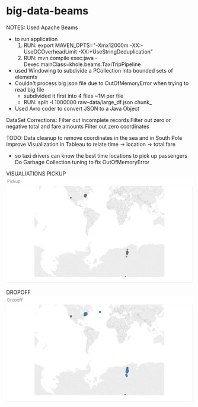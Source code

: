 # big-data-beams

NOTES:
Used Apache Beams
  - to run application
    1. RUN: export MAVEN_OPTS="-Xmx12000m -XX:-UseGCOverheadLimit -XX:+UseStringDeduplication"
    2. RUN: mvn compile exec:java -Dexec.mainClass=khole.beams.TaxiTripPipeline
  - used Windowing to subdivide a PCollection into bounded sets of elements
  - Couldn't process big json file due to OutOfMemoryError when trying to read big file
    - subdivided it first into 4 files ~1M per file
    - RUN: split -l 1000000 raw-data/large_df.json chunk_
  - Used Avro coder to convert JSON to a Java Object

DataSet Corrections:
Filter out incomplete records
Filter out zero or negative total and fare amounts
Filter out zero coordinates

TODO:
Data cleanup to remove coordinates in the sea and in South Pole
Improve Visualization in Tableau to relate time -> location -> total fare
 - so taxi drivers can know the best time locations to pick up passengers
Do Garbage Collection tuning to fix OutOfMemoryError

VISUALIATIONS
PICKUP
![Pickup](https://raw.githubusercontent.com/khole/big-data-beams/master/viz-pickup.png)

DROPOFF
![Pickup](https://raw.githubusercontent.com/khole/big-data-beams/master/viz-dropoff.png)        
